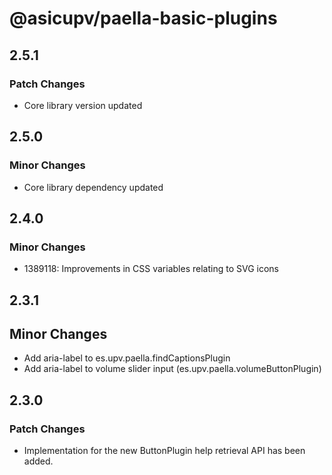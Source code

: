 # @asicupv/paella-basic-plugins

## 2.5.1

### Patch Changes

- Core library version updated

## 2.5.0

### Minor Changes

- Core library dependency updated

## 2.4.0

### Minor Changes

- 1389118: Improvements in CSS variables relating to SVG icons

## 2.3.1

## Minor Changes

- Add aria-label to es.upv.paella.findCaptionsPlugin
- Add aria-label to volume slider input (es.upv.paella.volumeButtonPlugin)

## 2.3.0

### Patch Changes

- Implementation for the new ButtonPlugin help retrieval API has been added.
